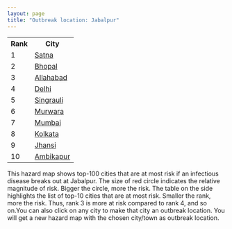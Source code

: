 ```yaml
---
layout: page
title: "Outbreak location: Jabalpur"
---
```

<div class="flex-container">
<div class="flex-item-left" id="mapid">
<script src="https://buda-magenta.github.io/hazard_map/load_map.js"></script>

<script>
var marker_outbreak = L.marker([23.160894, 79.949770],{"autoPan": true}).addTo(map); marker_outbreak.bindTooltip("Jabalpur").openTooltip();

var circle_1 = L.circle([24.500000, 81.000000], {"pane": "markerPane", "color": "red", "fill": true, "fillOpacity": 0.2, "fillRule": "evenodd", "lineCap": "round", "lineJoin": "round", "opacity": 1.0, "radius": 37825, "stroke": true, "weight": 3}).addTo(map);
circle_1.bindTooltip("Satna<br>rank: 1<br>hazard index: 0.037825")
circle_1.bindPopup('<a href="https://buda-magenta.github.io/hazard_map/Satna">Satna</a>')

var circle_2 = L.circle([23.258486, 77.401989], {"pane": "markerPane", "color": "red", "fill": true, "fillOpacity": 0.2, "fillRule": "evenodd", "lineCap": "round", "lineJoin": "round", "opacity": 1.0, "radius": 30958, "stroke": true, "weight": 3}).addTo(map);
circle_2.bindTooltip("Bhopal<br>rank: 2<br>hazard index: 0.030958")
circle_2.bindPopup('<a href="https://buda-magenta.github.io/hazard_map/Bhopal">Bhopal</a>')

var circle_3 = L.circle([25.438130, 81.833800], {"pane": "markerPane", "color": "red", "fill": true, "fillOpacity": 0.2, "fillRule": "evenodd", "lineCap": "round", "lineJoin": "round", "opacity": 1.0, "radius": 29562, "stroke": true, "weight": 3}).addTo(map);
circle_3.bindTooltip("Allahabad<br>rank: 3<br>hazard index: 0.029562")
circle_3.bindPopup('<a href="https://buda-magenta.github.io/hazard_map/Allahabad">Allahabad</a>')

var circle_4 = L.circle([28.651718, 77.221939], {"pane": "markerPane", "color": "red", "fill": true, "fillOpacity": 0.2, "fillRule": "evenodd", "lineCap": "round", "lineJoin": "round", "opacity": 1.0, "radius": 23694, "stroke": true, "weight": 3}).addTo(map);
circle_4.bindTooltip("Delhi<br>rank: 4<br>hazard index: 0.023694")
circle_4.bindPopup('<a href="https://buda-magenta.github.io/hazard_map/Delhi">Delhi</a>')

var circle_5 = L.circle([24.197443, 82.666145], {"pane": "markerPane", "color": "red", "fill": true, "fillOpacity": 0.2, "fillRule": "evenodd", "lineCap": "round", "lineJoin": "round", "opacity": 1.0, "radius": 19102, "stroke": true, "weight": 3}).addTo(map);
circle_5.bindTooltip("Singrauli<br>rank: 5<br>hazard index: 0.019102")
circle_5.bindPopup('<a href="https://buda-magenta.github.io/hazard_map/Singrauli">Singrauli</a>')

var circle_6 = L.circle([23.833962, 80.392456], {"pane": "markerPane", "color": "red", "fill": true, "fillOpacity": 0.2, "fillRule": "evenodd", "lineCap": "round", "lineJoin": "round", "opacity": 1.0, "radius": 14779, "stroke": true, "weight": 3}).addTo(map);
circle_6.bindTooltip("Murwara<br>rank: 6<br>hazard index: 0.014779")
circle_6.bindPopup('<a href="https://buda-magenta.github.io/hazard_map/Murwara">Murwara</a>')

var circle_7 = L.circle([19.075990, 72.877393], {"pane": "markerPane", "color": "red", "fill": true, "fillOpacity": 0.2, "fillRule": "evenodd", "lineCap": "round", "lineJoin": "round", "opacity": 1.0, "radius": 11960, "stroke": true, "weight": 3}).addTo(map);
circle_7.bindTooltip("Mumbai<br>rank: 7<br>hazard index: 0.011961")
circle_7.bindPopup('<a href="https://buda-magenta.github.io/hazard_map/Mumbai">Mumbai</a>')

var circle_8 = L.circle([22.541418, 88.357691], {"pane": "markerPane", "color": "red", "fill": true, "fillOpacity": 0.2, "fillRule": "evenodd", "lineCap": "round", "lineJoin": "round", "opacity": 1.0, "radius": 10960, "stroke": true, "weight": 3}).addTo(map);
circle_8.bindTooltip("Kolkata<br>rank: 8<br>hazard index: 0.010961")
circle_8.bindPopup('<a href="https://buda-magenta.github.io/hazard_map/Kolkata">Kolkata</a>')

var circle_9 = L.circle([25.531031, 78.652689], {"pane": "markerPane", "color": "red", "fill": true, "fillOpacity": 0.2, "fillRule": "evenodd", "lineCap": "round", "lineJoin": "round", "opacity": 1.0, "radius": 10813, "stroke": true, "weight": 3}).addTo(map);
circle_9.bindTooltip("Jhansi<br>rank: 9<br>hazard index: 0.010814")
circle_9.bindPopup('<a href="https://buda-magenta.github.io/hazard_map/Jhansi">Jhansi</a>')

var circle_10 = L.circle([23.122634, 83.198189], {"pane": "markerPane", "color": "red", "fill": true, "fillOpacity": 0.2, "fillRule": "evenodd", "lineCap": "round", "lineJoin": "round", "opacity": 1.0, "radius": 10330, "stroke": true, "weight": 3}).addTo(map);
circle_10.bindTooltip("Ambikapur<br>rank: 10<br>hazard index: 0.010331")
circle_10.bindPopup('<a href="https://buda-magenta.github.io/hazard_map/Ambikapur">Ambikapur</a>')

var circle_11 = L.circle([22.383333, 82.133333], {"pane": "markerPane", "color": "red", "fill": true, "fillOpacity": 0.2, "fillRule": "evenodd", "lineCap": "round", "lineJoin": "round", "opacity": 1.0, "radius": 9716, "stroke": true, "weight": 3}).addTo(map);
circle_11.bindTooltip("Bilaspur<br>rank: 11<br>hazard index: 0.009717")
circle_11.bindPopup('<a href="https://buda-magenta.github.io/hazard_map/Bilaspur">Bilaspur</a>')

var circle_12 = L.circle([24.759267, 81.655000], {"pane": "markerPane", "color": "red", "fill": true, "fillOpacity": 0.2, "fillRule": "evenodd", "lineCap": "round", "lineJoin": "round", "opacity": 1.0, "radius": 8916, "stroke": true, "weight": 3}).addTo(map);
circle_12.bindTooltip("Rewa<br>rank: 12<br>hazard index: 0.008917")
circle_12.bindPopup('<a href="https://buda-magenta.github.io/hazard_map/Rewa">Rewa</a>')

var circle_13 = L.circle([25.335649, 83.007629], {"pane": "markerPane", "color": "red", "fill": true, "fillOpacity": 0.2, "fillRule": "evenodd", "lineCap": "round", "lineJoin": "round", "opacity": 1.0, "radius": 8557, "stroke": true, "weight": 3}).addTo(map);
circle_13.bindTooltip("Varanasi<br>rank: 13<br>hazard index: 0.008558")
circle_13.bindPopup('<a href="https://buda-magenta.github.io/hazard_map/Varanasi">Varanasi</a>')

var circle_14 = L.circle([25.196826, 76.000893], {"pane": "markerPane", "color": "red", "fill": true, "fillOpacity": 0.2, "fillRule": "evenodd", "lineCap": "round", "lineJoin": "round", "opacity": 1.0, "radius": 7924, "stroke": true, "weight": 3}).addTo(map);
circle_14.bindTooltip("Kota<br>rank: 14<br>hazard index: 0.007924")
circle_14.bindPopup('<a href="https://buda-magenta.github.io/hazard_map/Kota">Kota</a>')

var circle_15 = L.circle([26.915458, 75.818982], {"pane": "markerPane", "color": "red", "fill": true, "fillOpacity": 0.2, "fillRule": "evenodd", "lineCap": "round", "lineJoin": "round", "opacity": 1.0, "radius": 7789, "stroke": true, "weight": 3}).addTo(map);
circle_15.bindTooltip("Jaipur<br>rank: 15<br>hazard index: 0.007790")
circle_15.bindPopup('<a href="https://buda-magenta.github.io/hazard_map/Jaipur">Jaipur</a>')

var circle_16 = L.circle([23.750000, 79.583333], {"pane": "markerPane", "color": "red", "fill": true, "fillOpacity": 0.2, "fillRule": "evenodd", "lineCap": "round", "lineJoin": "round", "opacity": 1.0, "radius": 7537, "stroke": true, "weight": 3}).addTo(map);
circle_16.bindTooltip("Damoh<br>rank: 16<br>hazard index: 0.007538")
circle_16.bindPopup('<a href="https://buda-magenta.github.io/hazard_map/Damoh">Damoh</a>')

var circle_17 = L.circle([21.149813, 79.082056], {"pane": "markerPane", "color": "red", "fill": true, "fillOpacity": 0.2, "fillRule": "evenodd", "lineCap": "round", "lineJoin": "round", "opacity": 1.0, "radius": 6001, "stroke": true, "weight": 3}).addTo(map);
circle_17.bindTooltip("Nagpur<br>rank: 17<br>hazard index: 0.006002")
circle_17.bindPopup('<a href="https://buda-magenta.github.io/hazard_map/Nagpur">Nagpur</a>')

var circle_18 = L.circle([23.809612, 78.759114], {"pane": "markerPane", "color": "red", "fill": true, "fillOpacity": 0.2, "fillRule": "evenodd", "lineCap": "round", "lineJoin": "round", "opacity": 1.0, "radius": 5889, "stroke": true, "weight": 3}).addTo(map);
circle_18.bindTooltip("Sagar<br>rank: 18<br>hazard index: 0.005889")
circle_18.bindPopup('<a href="https://buda-magenta.github.io/hazard_map/Sagar">Sagar</a>')

var circle_19 = L.circle([23.021624, 72.579707], {"pane": "markerPane", "color": "red", "fill": true, "fillOpacity": 0.2, "fillRule": "evenodd", "lineCap": "round", "lineJoin": "round", "opacity": 1.0, "radius": 5292, "stroke": true, "weight": 3}).addTo(map);
circle_19.bindTooltip("Ahmedabad<br>rank: 19<br>hazard index: 0.005293")
circle_19.bindPopup('<a href="https://buda-magenta.github.io/hazard_map/Ahmedabad">Ahmedabad</a>')

var circle_20 = L.circle([26.838100, 80.934600], {"pane": "markerPane", "color": "red", "fill": true, "fillOpacity": 0.2, "fillRule": "evenodd", "lineCap": "round", "lineJoin": "round", "opacity": 1.0, "radius": 5042, "stroke": true, "weight": 3}).addTo(map);
circle_20.bindTooltip("Lucknow<br>rank: 20<br>hazard index: 0.005042")
circle_20.bindPopup('<a href="https://buda-magenta.github.io/hazard_map/Lucknow">Lucknow</a>')

var circle_21 = L.circle([26.460914, 80.321759], {"pane": "markerPane", "color": "red", "fill": true, "fillOpacity": 0.2, "fillRule": "evenodd", "lineCap": "round", "lineJoin": "round", "opacity": 1.0, "radius": 4613, "stroke": true, "weight": 3}).addTo(map);
circle_21.bindTooltip("Kanpur<br>rank: 21<br>hazard index: 0.004614")
circle_21.bindPopup('<a href="https://buda-magenta.github.io/hazard_map/Kanpur">Kanpur</a>')

var circle_22 = L.circle([26.269721, 82.994425], {"pane": "markerPane", "color": "red", "fill": true, "fillOpacity": 0.2, "fillRule": "evenodd", "lineCap": "round", "lineJoin": "round", "opacity": 1.0, "radius": 4586, "stroke": true, "weight": 3}).addTo(map);
circle_22.bindTooltip("Burhanpur<br>rank: 22<br>hazard index: 0.004587")
circle_22.bindPopup('<a href="https://buda-magenta.github.io/hazard_map/Burhanpur">Burhanpur</a>')

var circle_23 = L.circle([21.977864, 76.568828], {"pane": "markerPane", "color": "red", "fill": true, "fillOpacity": 0.2, "fillRule": "evenodd", "lineCap": "round", "lineJoin": "round", "opacity": 1.0, "radius": 4586, "stroke": true, "weight": 3}).addTo(map);
circle_23.bindTooltip("Khandwa<br>rank: 23<br>hazard index: 0.004587")
circle_23.bindPopup('<a href="https://buda-magenta.github.io/hazard_map/Khandwa">Khandwa</a>')

var circle_24 = L.circle([25.609324, 85.123525], {"pane": "markerPane", "color": "red", "fill": true, "fillOpacity": 0.2, "fillRule": "evenodd", "lineCap": "round", "lineJoin": "round", "opacity": 1.0, "radius": 4528, "stroke": true, "weight": 3}).addTo(map);
circle_24.bindTooltip("Patna<br>rank: 24<br>hazard index: 0.004529")
circle_24.bindPopup('<a href="https://buda-magenta.github.io/hazard_map/Patna">Patna</a>')

var circle_25 = L.circle([20.993276, 75.839983], {"pane": "markerPane", "color": "red", "fill": true, "fillOpacity": 0.2, "fillRule": "evenodd", "lineCap": "round", "lineJoin": "round", "opacity": 1.0, "radius": 4343, "stroke": true, "weight": 3}).addTo(map);
circle_25.bindTooltip("Bhusawal<br>rank: 25<br>hazard index: 0.004343")
circle_25.bindPopup('<a href="https://buda-magenta.github.io/hazard_map/Bhusawal">Bhusawal</a>')

var circle_26 = L.circle([22.720362, 75.868200], {"pane": "markerPane", "color": "red", "fill": true, "fillOpacity": 0.2, "fillRule": "evenodd", "lineCap": "round", "lineJoin": "round", "opacity": 1.0, "radius": 3924, "stroke": true, "weight": 3}).addTo(map);
circle_26.bindTooltip("Indore<br>rank: 26<br>hazard index: 0.003924")
circle_26.bindPopup('<a href="https://buda-magenta.github.io/hazard_map/Indore">Indore</a>')

var circle_27 = L.circle([21.237947, 81.633683], {"pane": "markerPane", "color": "red", "fill": true, "fillOpacity": 0.2, "fillRule": "evenodd", "lineCap": "round", "lineJoin": "round", "opacity": 1.0, "radius": 3766, "stroke": true, "weight": 3}).addTo(map);
circle_27.bindTooltip("Raipur<br>rank: 27<br>hazard index: 0.003766")
circle_27.bindPopup('<a href="https://buda-magenta.github.io/hazard_map/Raipur">Raipur</a>')

var circle_28 = L.circle([21.170200, 72.831100], {"pane": "markerPane", "color": "red", "fill": true, "fillOpacity": 0.2, "fillRule": "evenodd", "lineCap": "round", "lineJoin": "round", "opacity": 1.0, "radius": 3437, "stroke": true, "weight": 3}).addTo(map);
circle_28.bindTooltip("Surat<br>rank: 28<br>hazard index: 0.003438")
circle_28.bindPopup('<a href="https://buda-magenta.github.io/hazard_map/Surat">Surat</a>')

var circle_29 = L.circle([23.795281, 86.430964], {"pane": "markerPane", "color": "red", "fill": true, "fillOpacity": 0.2, "fillRule": "evenodd", "lineCap": "round", "lineJoin": "round", "opacity": 1.0, "radius": 2819, "stroke": true, "weight": 3}).addTo(map);
circle_29.bindTooltip("Dhanbad<br>rank: 29<br>hazard index: 0.002819")
circle_29.bindPopup('<a href="https://buda-magenta.github.io/hazard_map/Dhanbad">Dhanbad</a>')

var circle_30 = L.circle([27.175255, 78.009816], {"pane": "markerPane", "color": "red", "fill": true, "fillOpacity": 0.2, "fillRule": "evenodd", "lineCap": "round", "lineJoin": "round", "opacity": 1.0, "radius": 2595, "stroke": true, "weight": 3}).addTo(map);
circle_30.bindTooltip("Agra<br>rank: 30<br>hazard index: 0.002595")
circle_30.bindPopup('<a href="https://buda-magenta.github.io/hazard_map/Agra">Agra</a>')

var circle_31 = L.circle([24.935635, 82.647701], {"pane": "markerPane", "color": "red", "fill": true, "fillOpacity": 0.2, "fillRule": "evenodd", "lineCap": "round", "lineJoin": "round", "opacity": 1.0, "radius": 2532, "stroke": true, "weight": 3}).addTo(map);
circle_31.bindTooltip("Mirzapur<br>rank: 31<br>hazard index: 0.002533")
circle_31.bindPopup('<a href="https://buda-magenta.github.io/hazard_map/Mirzapur">Mirzapur</a>')

var circle_32 = L.circle([17.388786, 78.461065], {"pane": "markerPane", "color": "red", "fill": true, "fillOpacity": 0.2, "fillRule": "evenodd", "lineCap": "round", "lineJoin": "round", "opacity": 1.0, "radius": 2407, "stroke": true, "weight": 3}).addTo(map);
circle_32.bindTooltip("Hyderabad<br>rank: 32<br>hazard index: 0.002408")
circle_32.bindPopup('<a href="https://buda-magenta.github.io/hazard_map/Hyderabad">Hyderabad</a>')

var circle_33 = L.circle([22.275879, 79.721045], {"pane": "markerPane", "color": "red", "fill": true, "fillOpacity": 0.2, "fillRule": "evenodd", "lineCap": "round", "lineJoin": "round", "opacity": 1.0, "radius": 2303, "stroke": true, "weight": 3}).addTo(map);
circle_33.bindTooltip("Seoni<br>rank: 33<br>hazard index: 0.002303")
circle_33.bindPopup('<a href="https://buda-magenta.github.io/hazard_map/Seoni">Seoni</a>')

var circle_34 = L.circle([22.139831, 78.809645], {"pane": "markerPane", "color": "red", "fill": true, "fillOpacity": 0.2, "fillRule": "evenodd", "lineCap": "round", "lineJoin": "round", "opacity": 1.0, "radius": 1985, "stroke": true, "weight": 3}).addTo(map);
circle_34.bindTooltip("Chhindwara<br>rank: 34<br>hazard index: 0.001985")
circle_34.bindPopup('<a href="https://buda-magenta.github.io/hazard_map/Chhindwara">Chhindwara</a>')

var circle_35 = L.circle([27.209822, 79.048137], {"pane": "markerPane", "color": "red", "fill": true, "fillOpacity": 0.2, "fillRule": "evenodd", "lineCap": "round", "lineJoin": "round", "opacity": 1.0, "radius": 1902, "stroke": true, "weight": 3}).addTo(map);
circle_35.bindTooltip("Mainpuri<br>rank: 35<br>hazard index: 0.001902")
circle_35.bindPopup('<a href="https://buda-magenta.github.io/hazard_map/Mainpuri">Mainpuri</a>')

var circle_36 = L.circle([26.203725, 78.157363], {"pane": "markerPane", "color": "red", "fill": true, "fillOpacity": 0.2, "fillRule": "evenodd", "lineCap": "round", "lineJoin": "round", "opacity": 1.0, "radius": 1894, "stroke": true, "weight": 3}).addTo(map);
circle_36.bindTooltip("Gwalior<br>rank: 36<br>hazard index: 0.001894")
circle_36.bindPopup('<a href="https://buda-magenta.github.io/hazard_map/Gwalior">Gwalior</a>')

var circle_37 = L.circle([18.521428, 73.854454], {"pane": "markerPane", "color": "red", "fill": true, "fillOpacity": 0.2, "fillRule": "evenodd", "lineCap": "round", "lineJoin": "round", "opacity": 1.0, "radius": 1818, "stroke": true, "weight": 3}).addTo(map);
circle_37.bindTooltip("Pune<br>rank: 37<br>hazard index: 0.001818")
circle_37.bindPopup('<a href="https://buda-magenta.github.io/hazard_map/Pune">Pune</a>')

var circle_38 = L.circle([20.011247, 73.790236], {"pane": "markerPane", "color": "red", "fill": true, "fillOpacity": 0.2, "fillRule": "evenodd", "lineCap": "round", "lineJoin": "round", "opacity": 1.0, "radius": 1741, "stroke": true, "weight": 3}).addTo(map);
circle_38.bindTooltip("Nashik<br>rank: 38<br>hazard index: 0.001741")
circle_38.bindPopup('<a href="https://buda-magenta.github.io/hazard_map/Nashik">Nashik</a>')

var circle_39 = L.circle([19.194329, 72.970178], {"pane": "markerPane", "color": "red", "fill": true, "fillOpacity": 0.2, "fillRule": "evenodd", "lineCap": "round", "lineJoin": "round", "opacity": 1.0, "radius": 1541, "stroke": true, "weight": 3}).addTo(map);
circle_39.bindTooltip("Thane<br>rank: 39<br>hazard index: 0.001541")
circle_39.bindPopup('<a href="https://buda-magenta.github.io/hazard_map/Thane">Thane</a>')

var circle_40 = L.circle([22.600150, 77.926645], {"pane": "markerPane", "color": "red", "fill": true, "fillOpacity": 0.2, "fillRule": "evenodd", "lineCap": "round", "lineJoin": "round", "opacity": 1.0, "radius": 1529, "stroke": true, "weight": 3}).addTo(map);
circle_40.bindTooltip("Hoshangabad<br>rank: 40<br>hazard index: 0.001529")
circle_40.bindPopup('<a href="https://buda-magenta.github.io/hazard_map/Hoshangabad">Hoshangabad</a>')

var circle_41 = L.circle([24.500000, 77.500000], {"pane": "markerPane", "color": "red", "fill": true, "fillOpacity": 0.2, "fillRule": "evenodd", "lineCap": "round", "lineJoin": "round", "opacity": 1.0, "radius": 1432, "stroke": true, "weight": 3}).addTo(map);
circle_41.bindTooltip("Guna<br>rank: 41<br>hazard index: 0.001432")
circle_41.bindPopup('<a href="https://buda-magenta.github.io/hazard_map/Guna">Guna</a>')

var circle_42 = L.circle([25.623457, 84.596839], {"pane": "markerPane", "color": "red", "fill": true, "fillOpacity": 0.2, "fillRule": "evenodd", "lineCap": "round", "lineJoin": "round", "opacity": 1.0, "radius": 1395, "stroke": true, "weight": 3}).addTo(map);
circle_42.bindTooltip("Arrah<br>rank: 42<br>hazard index: 0.001396")
circle_42.bindPopup('<a href="https://buda-magenta.github.io/hazard_map/Arrah">Arrah</a>')

var circle_43 = L.circle([26.469100, 74.639000], {"pane": "markerPane", "color": "red", "fill": true, "fillOpacity": 0.2, "fillRule": "evenodd", "lineCap": "round", "lineJoin": "round", "opacity": 1.0, "radius": 1375, "stroke": true, "weight": 3}).addTo(map);
circle_43.bindTooltip("Ajmer<br>rank: 43<br>hazard index: 0.001375")
circle_43.bindPopup('<a href="https://buda-magenta.github.io/hazard_map/Ajmer">Ajmer</a>')

var circle_44 = L.circle([23.687130, 86.974659], {"pane": "markerPane", "color": "red", "fill": true, "fillOpacity": 0.2, "fillRule": "evenodd", "lineCap": "round", "lineJoin": "round", "opacity": 1.0, "radius": 1364, "stroke": true, "weight": 3}).addTo(map);
circle_44.bindTooltip("Asansol<br>rank: 44<br>hazard index: 0.001364")
circle_44.bindPopup('<a href="https://buda-magenta.github.io/hazard_map/Asansol">Asansol</a>')

var circle_45 = L.circle([23.535048, 87.338043], {"pane": "markerPane", "color": "red", "fill": true, "fillOpacity": 0.2, "fillRule": "evenodd", "lineCap": "round", "lineJoin": "round", "opacity": 1.0, "radius": 1342, "stroke": true, "weight": 3}).addTo(map);
circle_45.bindTooltip("Durgapur<br>rank: 45<br>hazard index: 0.001342")
circle_45.bindPopup('<a href="https://buda-magenta.github.io/hazard_map/Durgapur">Durgapur</a>')

var circle_46 = L.circle([21.154541, 77.644296], {"pane": "markerPane", "color": "red", "fill": true, "fillOpacity": 0.2, "fillRule": "evenodd", "lineCap": "round", "lineJoin": "round", "opacity": 1.0, "radius": 1243, "stroke": true, "weight": 3}).addTo(map);
circle_46.bindTooltip("Amravati<br>rank: 46<br>hazard index: 0.001244")
circle_46.bindPopup('<a href="https://buda-magenta.github.io/hazard_map/Amravati">Amravati</a>')

var circle_47 = L.circle([26.671329, 83.364583], {"pane": "markerPane", "color": "red", "fill": true, "fillOpacity": 0.2, "fillRule": "evenodd", "lineCap": "round", "lineJoin": "round", "opacity": 1.0, "radius": 1220, "stroke": true, "weight": 3}).addTo(map);
circle_47.bindTooltip("Gorakhpur<br>rank: 47<br>hazard index: 0.001220")
circle_47.bindPopup('<a href="https://buda-magenta.github.io/hazard_map/Gorakhpur">Gorakhpur</a>')

var circle_48 = L.circle([22.305199, 70.802834], {"pane": "markerPane", "color": "red", "fill": true, "fillOpacity": 0.2, "fillRule": "evenodd", "lineCap": "round", "lineJoin": "round", "opacity": 1.0, "radius": 1174, "stroke": true, "weight": 3}).addTo(map);
circle_48.bindTooltip("Rajkot<br>rank: 48<br>hazard index: 0.001174")
circle_48.bindPopup('<a href="https://buda-magenta.github.io/hazard_map/Rajkot">Rajkot</a>')

var circle_49 = L.circle([23.916667, 78.000000], {"pane": "markerPane", "color": "red", "fill": true, "fillOpacity": 0.2, "fillRule": "evenodd", "lineCap": "round", "lineJoin": "round", "opacity": 1.0, "radius": 1084, "stroke": true, "weight": 3}).addTo(map);
circle_49.bindTooltip("Vidisha<br>rank: 49<br>hazard index: 0.001085")
circle_49.bindPopup('<a href="https://buda-magenta.github.io/hazard_map/Vidisha">Vidisha</a>')

var circle_50 = L.circle([25.623400, 85.041700], {"pane": "markerPane", "color": "red", "fill": true, "fillOpacity": 0.2, "fillRule": "evenodd", "lineCap": "round", "lineJoin": "round", "opacity": 1.0, "radius": 1079, "stroke": true, "weight": 3}).addTo(map);
circle_50.bindTooltip("Dinapur Nizamat<br>rank: 50<br>hazard index: 0.001079")
circle_50.bindPopup('<a href="https://buda-magenta.github.io/hazard_map/Dinapur_Nizamat">Dinapur Nizamat</a>')

var circle_51 = L.circle([21.199035, 81.397955], {"pane": "markerPane", "color": "red", "fill": true, "fillOpacity": 0.2, "fillRule": "evenodd", "lineCap": "round", "lineJoin": "round", "opacity": 1.0, "radius": 1001, "stroke": true, "weight": 3}).addTo(map);
circle_51.bindTooltip("Durg<br>rank: 51<br>hazard index: 0.001002")
circle_51.bindPopup('<a href="https://buda-magenta.github.io/hazard_map/Durg">Durg</a>')

var circle_52 = L.circle([22.801519, 86.202958], {"pane": "markerPane", "color": "red", "fill": true, "fillOpacity": 0.2, "fillRule": "evenodd", "lineCap": "round", "lineJoin": "round", "opacity": 1.0, "radius": 982, "stroke": true, "weight": 3}).addTo(map);
circle_52.bindTooltip("Jamshedpur<br>rank: 52<br>hazard index: 0.000982")
circle_52.bindPopup('<a href="https://buda-magenta.github.io/hazard_map/Jamshedpur">Jamshedpur</a>')

var circle_53 = L.circle([12.979120, 77.591300], {"pane": "markerPane", "color": "red", "fill": true, "fillOpacity": 0.2, "fillRule": "evenodd", "lineCap": "round", "lineJoin": "round", "opacity": 1.0, "radius": 954, "stroke": true, "weight": 3}).addTo(map);
circle_53.bindTooltip("Bangalore<br>rank: 53<br>hazard index: 0.000954")
circle_53.bindPopup('<a href="https://buda-magenta.github.io/hazard_map/Bangalore">Bangalore</a>')

var circle_54 = L.circle([24.917151, 76.696403], {"pane": "markerPane", "color": "red", "fill": true, "fillOpacity": 0.2, "fillRule": "evenodd", "lineCap": "round", "lineJoin": "round", "opacity": 1.0, "radius": 935, "stroke": true, "weight": 3}).addTo(map);
circle_54.bindTooltip("Baran<br>rank: 54<br>hazard index: 0.000935")
circle_54.bindPopup('<a href="https://buda-magenta.github.io/hazard_map/Baran">Baran</a>')

var circle_55 = L.circle([25.954628, 83.647350], {"pane": "markerPane", "color": "red", "fill": true, "fillOpacity": 0.2, "fillRule": "evenodd", "lineCap": "round", "lineJoin": "round", "opacity": 1.0, "radius": 887, "stroke": true, "weight": 3}).addTo(map);
circle_55.bindTooltip("Maunath Bhanjan<br>rank: 55<br>hazard index: 0.000888")
circle_55.bindPopup('<a href="https://buda-magenta.github.io/hazard_map/Maunath_Bhanjan">Maunath Bhanjan</a>')

var circle_56 = L.circle([20.843512, 75.525927], {"pane": "markerPane", "color": "red", "fill": true, "fillOpacity": 0.2, "fillRule": "evenodd", "lineCap": "round", "lineJoin": "round", "opacity": 1.0, "radius": 820, "stroke": true, "weight": 3}).addTo(map);
circle_56.bindTooltip("Jalgaon<br>rank: 56<br>hazard index: 0.000821")
circle_56.bindPopup('<a href="https://buda-magenta.github.io/hazard_map/Jalgaon">Jalgaon</a>')

var circle_57 = L.circle([25.280733, 83.125128], {"pane": "markerPane", "color": "red", "fill": true, "fillOpacity": 0.2, "fillRule": "evenodd", "lineCap": "round", "lineJoin": "round", "opacity": 1.0, "radius": 779, "stroke": true, "weight": 3}).addTo(map);
circle_57.bindTooltip("Mughal Sarai<br>rank: 57<br>hazard index: 0.000779")
circle_57.bindPopup('<a href="https://buda-magenta.github.io/hazard_map/Mughal_Sarai">Mughal Sarai</a>')

var circle_58 = L.circle([26.148658, 85.340013], {"pane": "markerPane", "color": "red", "fill": true, "fillOpacity": 0.2, "fillRule": "evenodd", "lineCap": "round", "lineJoin": "round", "opacity": 1.0, "radius": 748, "stroke": true, "weight": 3}).addTo(map);
circle_58.bindTooltip("Muzaffarpur<br>rank: 58<br>hazard index: 0.000748")
circle_58.bindPopup('<a href="https://buda-magenta.github.io/hazard_map/Muzaffarpur">Muzaffarpur</a>')

var circle_59 = L.circle([23.250000, 87.750000], {"pane": "markerPane", "color": "red", "fill": true, "fillOpacity": 0.2, "fillRule": "evenodd", "lineCap": "round", "lineJoin": "round", "opacity": 1.0, "radius": 744, "stroke": true, "weight": 3}).addTo(map);
circle_59.bindTooltip("Barddhaman<br>rank: 59<br>hazard index: 0.000745")
circle_59.bindPopup('<a href="https://buda-magenta.github.io/hazard_map/Barddhaman">Barddhaman</a>')

var circle_60 = L.circle([23.730215, 86.839671], {"pane": "markerPane", "color": "red", "fill": true, "fillOpacity": 0.2, "fillRule": "evenodd", "lineCap": "round", "lineJoin": "round", "opacity": 1.0, "radius": 722, "stroke": true, "weight": 3}).addTo(map);
circle_60.bindTooltip("Kulti<br>rank: 60<br>hazard index: 0.000722")
circle_60.bindPopup('<a href="https://buda-magenta.github.io/hazard_map/Kulti">Kulti</a>')

var circle_61 = L.circle([20.030976, 79.358139], {"pane": "markerPane", "color": "red", "fill": true, "fillOpacity": 0.2, "fillRule": "evenodd", "lineCap": "round", "lineJoin": "round", "opacity": 1.0, "radius": 693, "stroke": true, "weight": 3}).addTo(map);
circle_61.bindTooltip("Chandrapur<br>rank: 61<br>hazard index: 0.000694")
circle_61.bindPopup('<a href="https://buda-magenta.github.io/hazard_map/Chandrapur">Chandrapur</a>')

var circle_62 = L.circle([23.174597, 75.785142], {"pane": "markerPane", "color": "red", "fill": true, "fillOpacity": 0.2, "fillRule": "evenodd", "lineCap": "round", "lineJoin": "round", "opacity": 1.0, "radius": 674, "stroke": true, "weight": 3}).addTo(map);
circle_62.bindTooltip("Ujjain<br>rank: 62<br>hazard index: 0.000675")
circle_62.bindPopup('<a href="https://buda-magenta.github.io/hazard_map/Ujjain">Ujjain</a>')

var circle_63 = L.circle([25.562071, 84.015672], {"pane": "markerPane", "color": "red", "fill": true, "fillOpacity": 0.2, "fillRule": "evenodd", "lineCap": "round", "lineJoin": "round", "opacity": 1.0, "radius": 638, "stroke": true, "weight": 3}).addTo(map);
circle_63.bindTooltip("Buxar<br>rank: 63<br>hazard index: 0.000639")
circle_63.bindPopup('<a href="https://buda-magenta.github.io/hazard_map/Buxar">Buxar</a>')

var circle_64 = L.circle([23.000000, 76.166667], {"pane": "markerPane", "color": "red", "fill": true, "fillOpacity": 0.2, "fillRule": "evenodd", "lineCap": "round", "lineJoin": "round", "opacity": 1.0, "radius": 579, "stroke": true, "weight": 3}).addTo(map);
circle_64.bindTooltip("Dewas<br>rank: 64<br>hazard index: 0.000579")
circle_64.bindPopup('<a href="https://buda-magenta.github.io/hazard_map/Dewas">Dewas</a>')

var circle_65 = L.circle([27.633333, 77.583333], {"pane": "markerPane", "color": "red", "fill": true, "fillOpacity": 0.2, "fillRule": "evenodd", "lineCap": "round", "lineJoin": "round", "opacity": 1.0, "radius": 575, "stroke": true, "weight": 3}).addTo(map);
circle_65.bindTooltip("Mathura<br>rank: 65<br>hazard index: 0.000576")
circle_65.bindPopup('<a href="https://buda-magenta.github.io/hazard_map/Mathura">Mathura</a>')

var circle_66 = L.circle([22.519770, 82.629515], {"pane": "markerPane", "color": "red", "fill": true, "fillOpacity": 0.2, "fillRule": "evenodd", "lineCap": "round", "lineJoin": "round", "opacity": 1.0, "radius": 575, "stroke": true, "weight": 3}).addTo(map);
circle_66.bindTooltip("Korba<br>rank: 66<br>hazard index: 0.000575")
circle_66.bindPopup('<a href="https://buda-magenta.github.io/hazard_map/Korba">Korba</a>')

var circle_67 = L.circle([25.773344, 84.784977], {"pane": "markerPane", "color": "red", "fill": true, "fillOpacity": 0.2, "fillRule": "evenodd", "lineCap": "round", "lineJoin": "round", "opacity": 1.0, "radius": 570, "stroke": true, "weight": 3}).addTo(map);
circle_67.bindTooltip("Chapra<br>rank: 67<br>hazard index: 0.000570")
circle_67.bindPopup('<a href="https://buda-magenta.github.io/hazard_map/Chapra">Chapra</a>')

var circle_68 = L.circle([25.795593, 82.488341], {"pane": "markerPane", "color": "red", "fill": true, "fillOpacity": 0.2, "fillRule": "evenodd", "lineCap": "round", "lineJoin": "round", "opacity": 1.0, "radius": 549, "stroke": true, "weight": 3}).addTo(map);
circle_68.bindTooltip("Jaunpur<br>rank: 68<br>hazard index: 0.000549")
circle_68.bindPopup('<a href="https://buda-magenta.github.io/hazard_map/Jaunpur">Jaunpur</a>')

var circle_69 = L.circle([28.402979, 77.310384], {"pane": "markerPane", "color": "red", "fill": true, "fillOpacity": 0.2, "fillRule": "evenodd", "lineCap": "round", "lineJoin": "round", "opacity": 1.0, "radius": 489, "stroke": true, "weight": 3}).addTo(map);
circle_69.bindTooltip("Faridabad<br>rank: 69<br>hazard index: 0.000490")
circle_69.bindPopup('<a href="https://buda-magenta.github.io/hazard_map/Faridabad">Faridabad</a>')

var circle_70 = L.circle([25.680654, 88.124646], {"pane": "markerPane", "color": "red", "fill": true, "fillOpacity": 0.2, "fillRule": "evenodd", "lineCap": "round", "lineJoin": "round", "opacity": 1.0, "radius": 434, "stroke": true, "weight": 3}).addTo(map);
circle_70.bindTooltip("Raiganj<br>rank: 70<br>hazard index: 0.000435")
circle_70.bindPopup('<a href="https://buda-magenta.github.io/hazard_map/Raiganj">Raiganj</a>')

var circle_71 = L.circle([25.286698, 87.132254], {"pane": "markerPane", "color": "red", "fill": true, "fillOpacity": 0.2, "fillRule": "evenodd", "lineCap": "round", "lineJoin": "round", "opacity": 1.0, "radius": 431, "stroke": true, "weight": 3}).addTo(map);
circle_71.bindTooltip("Bhagalpur<br>rank: 71<br>hazard index: 0.000431")
circle_71.bindPopup('<a href="https://buda-magenta.github.io/hazard_map/Bhagalpur">Bhagalpur</a>')

var circle_72 = L.circle([22.214285, 84.872437], {"pane": "markerPane", "color": "red", "fill": true, "fillOpacity": 0.2, "fillRule": "evenodd", "lineCap": "round", "lineJoin": "round", "opacity": 1.0, "radius": 426, "stroke": true, "weight": 3}).addTo(map);
circle_72.bindTooltip("Raurkela<br>rank: 72<br>hazard index: 0.000426")
circle_72.bindPopup('<a href="https://buda-magenta.github.io/hazard_map/Raurkela">Raurkela</a>')

var circle_73 = L.circle([26.122147, 75.663754], {"pane": "markerPane", "color": "red", "fill": true, "fillOpacity": 0.2, "fillRule": "evenodd", "lineCap": "round", "lineJoin": "round", "opacity": 1.0, "radius": 419, "stroke": true, "weight": 3}).addTo(map);
circle_73.bindTooltip("Tonk<br>rank: 73<br>hazard index: 0.000419")
circle_73.bindPopup('<a href="https://buda-magenta.github.io/hazard_map/Tonk">Tonk</a>')

var circle_74 = L.circle([22.500000, 83.500000], {"pane": "markerPane", "color": "red", "fill": true, "fillOpacity": 0.2, "fillRule": "evenodd", "lineCap": "round", "lineJoin": "round", "opacity": 1.0, "radius": 413, "stroke": true, "weight": 3}).addTo(map);
circle_74.bindTooltip("Raigarh<br>rank: 74<br>hazard index: 0.000413")
circle_74.bindPopup('<a href="https://buda-magenta.github.io/hazard_map/Raigarh">Raigarh</a>')

var circle_75 = L.circle([26.588559, 74.861097], {"pane": "markerPane", "color": "red", "fill": true, "fillOpacity": 0.2, "fillRule": "evenodd", "lineCap": "round", "lineJoin": "round", "opacity": 1.0, "radius": 392, "stroke": true, "weight": 3}).addTo(map);
circle_75.bindTooltip("Kishangarh<br>rank: 75<br>hazard index: 0.000393")
circle_75.bindPopup('<a href="https://buda-magenta.github.io/hazard_map/Kishangarh">Kishangarh</a>')

var circle_76 = L.circle([26.083143, 86.032571], {"pane": "markerPane", "color": "red", "fill": true, "fillOpacity": 0.2, "fillRule": "evenodd", "lineCap": "round", "lineJoin": "round", "opacity": 1.0, "radius": 377, "stroke": true, "weight": 3}).addTo(map);
circle_76.bindTooltip("Darbhanga<br>rank: 76<br>hazard index: 0.000378")
circle_76.bindPopup('<a href="https://buda-magenta.github.io/hazard_map/Darbhanga">Darbhanga</a>')

var circle_77 = L.circle([13.083694, 80.270186], {"pane": "markerPane", "color": "red", "fill": true, "fillOpacity": 0.2, "fillRule": "evenodd", "lineCap": "round", "lineJoin": "round", "opacity": 1.0, "radius": 369, "stroke": true, "weight": 3}).addTo(map);
circle_77.bindTooltip("Chennai<br>rank: 77<br>hazard index: 0.000369")
circle_77.bindPopup('<a href="https://buda-magenta.github.io/hazard_map/Chennai">Chennai</a>')

var circle_78 = L.circle([26.638076, 82.059024], {"pane": "markerPane", "color": "red", "fill": true, "fillOpacity": 0.2, "fillRule": "evenodd", "lineCap": "round", "lineJoin": "round", "opacity": 1.0, "radius": 365, "stroke": true, "weight": 3}).addTo(map);
circle_78.bindTooltip("Faizabad<br>rank: 78<br>hazard index: 0.000366")
circle_78.bindPopup('<a href="https://buda-magenta.github.io/hazard_map/Faizabad">Faizabad</a>')

var circle_79 = L.circle([25.476300, 80.339500], {"pane": "markerPane", "color": "red", "fill": true, "fillOpacity": 0.2, "fillRule": "evenodd", "lineCap": "round", "lineJoin": "round", "opacity": 1.0, "radius": 351, "stroke": true, "weight": 3}).addTo(map);
circle_79.bindTooltip("Banda<br>rank: 79<br>hazard index: 0.000351")
circle_79.bindPopup('<a href="https://buda-magenta.github.io/hazard_map/Banda">Banda</a>')

var circle_80 = L.circle([28.428262, 77.002700], {"pane": "markerPane", "color": "red", "fill": true, "fillOpacity": 0.2, "fillRule": "evenodd", "lineCap": "round", "lineJoin": "round", "opacity": 1.0, "radius": 334, "stroke": true, "weight": 3}).addTo(map);
circle_80.bindTooltip("Gurgaon<br>rank: 80<br>hazard index: 0.000335")
circle_80.bindPopup('<a href="https://buda-magenta.github.io/hazard_map/Gurgaon">Gurgaon</a>')

var circle_81 = L.circle([23.967515, 85.438846], {"pane": "markerPane", "color": "red", "fill": true, "fillOpacity": 0.2, "fillRule": "evenodd", "lineCap": "round", "lineJoin": "round", "opacity": 1.0, "radius": 327, "stroke": true, "weight": 3}).addTo(map);
circle_81.bindTooltip("Hazaribagh<br>rank: 81<br>hazard index: 0.000328")
circle_81.bindPopup('<a href="https://buda-magenta.github.io/hazard_map/Hazaribagh">Hazaribagh</a>')

var circle_82 = L.circle([25.133173, 86.525040], {"pane": "markerPane", "color": "red", "fill": true, "fillOpacity": 0.2, "fillRule": "evenodd", "lineCap": "round", "lineJoin": "round", "opacity": 1.0, "radius": 322, "stroke": true, "weight": 3}).addTo(map);
circle_82.bindTooltip("Kharagpur<br>rank: 82<br>hazard index: 0.000323")
circle_82.bindPopup('<a href="https://buda-magenta.github.io/hazard_map/Kharagpur">Kharagpur</a>')

var circle_83 = L.circle([22.591260, 88.390964], {"pane": "markerPane", "color": "red", "fill": true, "fillOpacity": 0.2, "fillRule": "evenodd", "lineCap": "round", "lineJoin": "round", "opacity": 1.0, "radius": 320, "stroke": true, "weight": 3}).addTo(map);
circle_83.bindTooltip("Bidhan Nagar<br>rank: 83<br>hazard index: 0.000321")
circle_83.bindPopup('<a href="https://buda-magenta.github.io/hazard_map/Bidhan_Nagar">Bidhan Nagar</a>')

var circle_84 = L.circle([23.115688, 77.066239], {"pane": "markerPane", "color": "red", "fill": true, "fillOpacity": 0.2, "fillRule": "evenodd", "lineCap": "round", "lineJoin": "round", "opacity": 1.0, "radius": 316, "stroke": true, "weight": 3}).addTo(map);
circle_84.bindTooltip("Sehore<br>rank: 84<br>hazard index: 0.000317")
circle_84.bindPopup('<a href="https://buda-magenta.github.io/hazard_map/Sehore">Sehore</a>')

var circle_85 = L.circle([26.022697, 83.028873], {"pane": "markerPane", "color": "red", "fill": true, "fillOpacity": 0.2, "fillRule": "evenodd", "lineCap": "round", "lineJoin": "round", "opacity": 1.0, "radius": 307, "stroke": true, "weight": 3}).addTo(map);
circle_85.bindTooltip("Azamgarh<br>rank: 85<br>hazard index: 0.000307")
circle_85.bindPopup('<a href="https://buda-magenta.github.io/hazard_map/Azamgarh">Azamgarh</a>')

var circle_86 = L.circle([26.229141, 76.304533], {"pane": "markerPane", "color": "red", "fill": true, "fillOpacity": 0.2, "fillRule": "evenodd", "lineCap": "round", "lineJoin": "round", "opacity": 1.0, "radius": 306, "stroke": true, "weight": 3}).addTo(map);
circle_86.bindTooltip("Sawai Madhopur<br>rank: 86<br>hazard index: 0.000307")
circle_86.bindPopup('<a href="https://buda-magenta.github.io/hazard_map/Sawai_Madhopur">Sawai Madhopur</a>')

var circle_87 = L.circle([26.575504, 80.613762], {"pane": "markerPane", "color": "red", "fill": true, "fillOpacity": 0.2, "fillRule": "evenodd", "lineCap": "round", "lineJoin": "round", "opacity": 1.0, "radius": 297, "stroke": true, "weight": 3}).addTo(map);
circle_87.bindTooltip("Unnao<br>rank: 87<br>hazard index: 0.000298")
circle_87.bindPopup('<a href="https://buda-magenta.github.io/hazard_map/Unnao">Unnao</a>')

var circle_88 = L.circle([21.517410, 70.464275], {"pane": "markerPane", "color": "red", "fill": true, "fillOpacity": 0.2, "fillRule": "evenodd", "lineCap": "round", "lineJoin": "round", "opacity": 1.0, "radius": 290, "stroke": true, "weight": 3}).addTo(map);
circle_88.bindTooltip("Junagadh<br>rank: 88<br>hazard index: 0.000291")
circle_88.bindPopup('<a href="https://buda-magenta.github.io/hazard_map/Junagadh">Junagadh</a>')

var circle_89 = L.circle([20.266777, 85.843559], {"pane": "markerPane", "color": "red", "fill": true, "fillOpacity": 0.2, "fillRule": "evenodd", "lineCap": "round", "lineJoin": "round", "opacity": 1.0, "radius": 261, "stroke": true, "weight": 3}).addTo(map);
circle_89.bindTooltip("Bhubaneswar<br>rank: 89<br>hazard index: 0.000262")
circle_89.bindPopup('<a href="https://buda-magenta.github.io/hazard_map/Bhubaneswar">Bhubaneswar</a>')

var circle_90 = L.circle([19.250000, 74.750000], {"pane": "markerPane", "color": "red", "fill": true, "fillOpacity": 0.2, "fillRule": "evenodd", "lineCap": "round", "lineJoin": "round", "opacity": 1.0, "radius": 254, "stroke": true, "weight": 3}).addTo(map);
circle_90.bindTooltip("Ahmadnagar<br>rank: 90<br>hazard index: 0.000254")
circle_90.bindPopup('<a href="https://buda-magenta.github.io/hazard_map/Ahmadnagar">Ahmadnagar</a>')

var circle_91 = L.circle([28.901090, 76.580193], {"pane": "markerPane", "color": "red", "fill": true, "fillOpacity": 0.2, "fillRule": "evenodd", "lineCap": "round", "lineJoin": "round", "opacity": 1.0, "radius": 243, "stroke": true, "weight": 3}).addTo(map);
circle_91.bindTooltip("Rohtak<br>rank: 91<br>hazard index: 0.000244")
circle_91.bindPopup('<a href="https://buda-magenta.github.io/hazard_map/Rohtak">Rohtak</a>')

var circle_92 = L.circle([23.480592, 74.917790], {"pane": "markerPane", "color": "red", "fill": true, "fillOpacity": 0.2, "fillRule": "evenodd", "lineCap": "round", "lineJoin": "round", "opacity": 1.0, "radius": 243, "stroke": true, "weight": 3}).addTo(map);
circle_92.bindTooltip("Ratlam<br>rank: 92<br>hazard index: 0.000244")
circle_92.bindPopup('<a href="https://buda-magenta.github.io/hazard_map/Ratlam">Ratlam</a>')

var circle_93 = L.circle([26.296772, 73.035143], {"pane": "markerPane", "color": "red", "fill": true, "fillOpacity": 0.2, "fillRule": "evenodd", "lineCap": "round", "lineJoin": "round", "opacity": 1.0, "radius": 239, "stroke": true, "weight": 3}).addTo(map);
circle_93.bindTooltip("Jodhpur<br>rank: 93<br>hazard index: 0.000239")
circle_93.bindPopup('<a href="https://buda-magenta.github.io/hazard_map/Jodhpur">Jodhpur</a>')

var circle_94 = L.circle([23.370035, 85.325013], {"pane": "markerPane", "color": "red", "fill": true, "fillOpacity": 0.2, "fillRule": "evenodd", "lineCap": "round", "lineJoin": "round", "opacity": 1.0, "radius": 239, "stroke": true, "weight": 3}).addTo(map);
circle_94.bindTooltip("Ranchi<br>rank: 94<br>hazard index: 0.000239")
circle_94.bindPopup('<a href="https://buda-magenta.github.io/hazard_map/Ranchi">Ranchi</a>')

var circle_95 = L.circle([26.423847, 83.762732], {"pane": "markerPane", "color": "red", "fill": true, "fillOpacity": 0.2, "fillRule": "evenodd", "lineCap": "round", "lineJoin": "round", "opacity": 1.0, "radius": 235, "stroke": true, "weight": 3}).addTo(map);
circle_95.bindTooltip("Deoria<br>rank: 95<br>hazard index: 0.000236")
circle_95.bindPopup('<a href="https://buda-magenta.github.io/hazard_map/Deoria">Deoria</a>')

var circle_96 = L.circle([21.879616, 77.875681], {"pane": "markerPane", "color": "red", "fill": true, "fillOpacity": 0.2, "fillRule": "evenodd", "lineCap": "round", "lineJoin": "round", "opacity": 1.0, "radius": 235, "stroke": true, "weight": 3}).addTo(map);
circle_96.bindTooltip("Betul<br>rank: 96<br>hazard index: 0.000235")
circle_96.bindPopup('<a href="https://buda-magenta.github.io/hazard_map/Betul">Betul</a>')

var circle_97 = L.circle([25.877933, 84.119959], {"pane": "markerPane", "color": "red", "fill": true, "fillOpacity": 0.2, "fillRule": "evenodd", "lineCap": "round", "lineJoin": "round", "opacity": 1.0, "radius": 231, "stroke": true, "weight": 3}).addTo(map);
circle_97.bindTooltip("Ballia<br>rank: 97<br>hazard index: 0.000231")
circle_97.bindPopup('<a href="https://buda-magenta.github.io/hazard_map/Ballia">Ballia</a>')

var circle_98 = L.circle([24.796436, 85.007956], {"pane": "markerPane", "color": "red", "fill": true, "fillOpacity": 0.2, "fillRule": "evenodd", "lineCap": "round", "lineJoin": "round", "opacity": 1.0, "radius": 230, "stroke": true, "weight": 3}).addTo(map);
circle_98.bindTooltip("Gaya<br>rank: 98<br>hazard index: 0.000231")
circle_98.bindPopup('<a href="https://buda-magenta.github.io/hazard_map/Gaya">Gaya</a>')

var circle_99 = L.circle([26.242511, 82.296169], {"pane": "markerPane", "color": "red", "fill": true, "fillOpacity": 0.2, "fillRule": "evenodd", "lineCap": "round", "lineJoin": "round", "opacity": 1.0, "radius": 227, "stroke": true, "weight": 3}).addTo(map);
circle_99.bindTooltip("Sultanpur<br>rank: 99<br>hazard index: 0.000227")
circle_99.bindPopup('<a href="https://buda-magenta.github.io/hazard_map/Sultanpur">Sultanpur</a>')

var circle_100 = L.circle([22.297314, 73.194257], {"pane": "markerPane", "color": "red", "fill": true, "fillOpacity": 0.2, "fillRule": "evenodd", "lineCap": "round", "lineJoin": "round", "opacity": 1.0, "radius": 224, "stroke": true, "weight": 3}).addTo(map);
circle_100.bindTooltip("Vadodara<br>rank: 100<br>hazard index: 0.000225")
circle_100.bindPopup('<a href="https://buda-magenta.github.io/hazard_map/Vadodara">Vadodara</a>')
</script>
</div>


<div class="flex-item-right">
<table>
<tr>
<th>Rank</th>
<th>City</th>
</tr>

<tr>
<td>1</td>
<td><a href="https://buda-magenta.github.io/hazard_map/Satna">Satna</a></td>
</tr>

<tr>
<td>2</td>
<td><a href="https://buda-magenta.github.io/hazard_map/Bhopal">Bhopal</a></td>
</tr>

<tr>
<td>3</td>
<td><a href="https://buda-magenta.github.io/hazard_map/Allahabad">Allahabad</a></td>
</tr>

<tr>
<td>4</td>
<td><a href="https://buda-magenta.github.io/hazard_map/Delhi">Delhi</a></td>
</tr>

<tr>
<td>5</td>
<td><a href="https://buda-magenta.github.io/hazard_map/Singrauli">Singrauli</a></td>
</tr>

<tr>
<td>6</td>
<td><a href="https://buda-magenta.github.io/hazard_map/Murwara">Murwara</a></td>
</tr>

<tr>
<td>7</td>
<td><a href="https://buda-magenta.github.io/hazard_map/Mumbai">Mumbai</a></td>
</tr>

<tr>
<td>8</td>
<td><a href="https://buda-magenta.github.io/hazard_map/Kolkata">Kolkata</a></td>
</tr>

<tr>
<td>9</td>
<td><a href="https://buda-magenta.github.io/hazard_map/Jhansi">Jhansi</a></td>
</tr>

<tr>
<td>10</td>
<td><a href="https://buda-magenta.github.io/hazard_map/Ambikapur">Ambikapur</a></td>
</tr>

</table>
</div>
</div>


<p align="left">This hazard map shows top-100 cities that are at most risk if an infectious disease breaks out at Jabalpur. The size of red circle indicates the relative magnitude of risk. Bigger the circle, more the risk. The table on the side highlights the list of top-10 cities that are at most risk. Smaller the rank, more the risk. Thus, rank 3 is more at risk compared to rank 4, and so on.You can also click on any city to make that city an outbreak location. You will get a new hazard map with the chosen city/town as outbreak location.
</p>